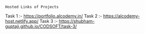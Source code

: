 	Hosted Links of Projects

Task 1 :- https://portfolio.alcodemy.in/
Task 2 :- https://alcodemy-host.netlify.app/
Task 3 :- https://shubham-guptaji.github.io/CODSOFT/task-3/